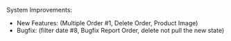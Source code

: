 System Improvements:
- New Features: (Multiple Order #1, Delete Order, Product Image)
- Bugfix: (filter date #8, Bugfix Report Order, delete not pull the new state)